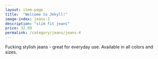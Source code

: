 ```yaml
---
layout: item-page
title:  "Welcome to Jekyll!"
image-index: jeans-2
description: "slim fit jeans"
price: 32.99
permalink: /category/jeans/jeans-4
---
```

Fucking stylish jeans - great for everyday use. 
Available in all colors and sizes. 